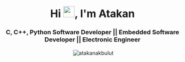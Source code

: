 <h1 align="center">Hi <img src="https://media.giphy.com/media/hvRJCLFzcasrR4ia7z/giphy.gif" width="30px">, I'm Atakan</h1>

<h3 align="center"> C, C++, Python Software Developer || Embedded Software Developer || Electronic Engineer </h3>
<p align="center"> 




<p align="center">&nbsp;<img align="center" src="https://github-readme-stats.vercel.app/api?username=atakanakbulut&show_icons=true&theme=tokyonight" alt="atakanakbulut" /></p>
